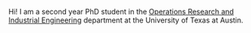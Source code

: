 Hi! I am a second year PhD student in the [Operations Research and Industrial Engineering]() department at the University of Texas at Austin.